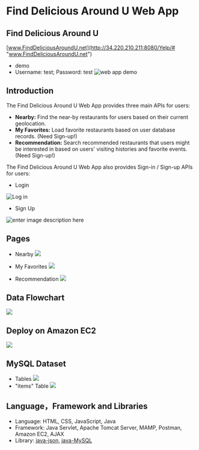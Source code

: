 # Find Delicious Around U Web App

## Find Delicious Around U
[www.FindDeliciousAroundU.net](http://34.220.210.211:8080/Yelp/# "www.FindDeliciousAroundU.net")

 - demo
 - Username: test; Password: test
 ![web app demo](https://raw.githubusercontent.com/FatFriedFish/FindDeliciousAroundU/master/images/yelp.gif)

## Introduction
The Find Delicious Around U Web App provides three main APIs for users:
                
+ **Nearby:** Find the near-by restaurants for users based on their current geolocation.
+ **My Favorites:** Load favorite restaurants based on user database records. (Need Sign-up!)
+ **Recommendation:** Search recommended restaurants that users might be interested in based on users' visiting histories and favorite events. (Need Sign-up!)

The Find Delicious Around U Web App also provides Sign-in / Sign-up APIs for users:
          

 - Login

![Log in](https://raw.githubusercontent.com/FatFriedFish/FindDeliciousAroundU/master/images/login.PNG)

 - Sign Up

![enter image description here](https://raw.githubusercontent.com/FatFriedFish/FindDeliciousAroundU/master/images/signup.PNG)

## Pages
          
+ Nearby 
![](https://raw.githubusercontent.com/FatFriedFish/FindDeliciousAroundU/master/images/nearby.PNG)
  
+ My Favorites
![](https://raw.githubusercontent.com/FatFriedFish/FindDeliciousAroundU/master/images/fav.PNG)
  
+ Recommendation
![](https://raw.githubusercontent.com/FatFriedFish/FindDeliciousAroundU/master/images/rec.PNG)
  
## Data Flowchart
![](https://raw.githubusercontent.com/FatFriedFish/FindDeliciousAroundU/master/images/flowchart.png)
## Deploy on Amazon EC2
![](https://raw.githubusercontent.com/FatFriedFish/FindDeliciousAroundU/master/images/ec2.PNG)
## MySQL Dataset
    
+ Tables
![](https://raw.githubusercontent.com/FatFriedFish/FindDeliciousAroundU/master/images/db1.PNG)
+ "items" Table
![](https://raw.githubusercontent.com/FatFriedFish/FindDeliciousAroundU/master/images//db2.PNG)

## Language，Framework and Libraries

+ Language: HTML, CSS, JavaScript, Java
+ Framework: Java Servlet, Apache Tomcat Server, MAMP, Postman, Amazon EC2, AJAX
+ Library: [java-json](http://www.java2s.com/Code/JarDownload/java-json/java-json.jar.zip "java-json"), [java-MySQL](https://dev.mysql.com/downloads/connector/j/8.0.html "java-MySQL")
